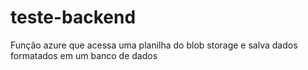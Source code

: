 # teste-backend
Função azure que acessa uma planilha do blob storage e salva dados formatados em um banco de dados
